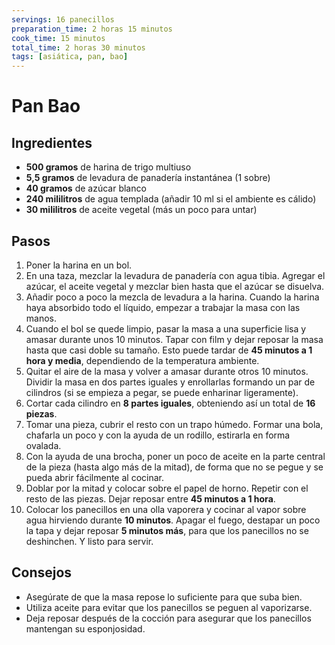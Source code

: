 ```yaml
---
servings: 16 panecillos
preparation_time: 2 horas 15 minutos
cook_time: 15 minutos
total_time: 2 horas 30 minutos
tags: [asiática, pan, bao]
---
```


# Pan Bao

## Ingredientes

- **500 gramos** de harina de trigo multiuso
- **5,5 gramos** de levadura de panadería instantánea (1 sobre)
- **40 gramos** de azúcar blanco
- **240 mililitros** de agua templada (añadir 10 ml si el ambiente es cálido)
- **30 mililitros** de aceite vegetal (más un poco para untar)

## Pasos

1. Poner la harina en un bol.
2. En una taza, mezclar la levadura de panadería con agua tibia. Agregar el azúcar, el aceite vegetal y mezclar bien hasta que el azúcar se disuelva.
3. Añadir poco a poco la mezcla de levadura a la harina. Cuando la harina haya absorbido todo el líquido, empezar a trabajar la masa con las manos.
4. Cuando el bol se quede limpio, pasar la masa a una superficie lisa y amasar durante unos 10 minutos. Tapar con film y dejar reposar la masa hasta que casi doble su tamaño. Esto puede tardar de **45 minutos a 1 hora y media**, dependiendo de la temperatura ambiente.
5. Quitar el aire de la masa y volver a amasar durante otros 10 minutos. Dividir la masa en dos partes iguales y enrollarlas formando un par de cilindros (si se empieza a pegar, se puede enharinar ligeramente).
6. Cortar cada cilindro en **8 partes iguales**, obteniendo así un total de **16 piezas**.
7. Tomar una pieza, cubrir el resto con un trapo húmedo. Formar una bola, chafarla un poco y con la ayuda de un rodillo, estirarla en forma ovalada.
8. Con la ayuda de una brocha, poner un poco de aceite en la parte central de la pieza (hasta algo más de la mitad), de forma que no se pegue y se pueda abrir fácilmente al cocinar.
9. Doblar por la mitad y colocar sobre el papel de horno. Repetir con el resto de las piezas. Dejar reposar entre **45 minutos a 1 hora**.
10. Colocar los panecillos en una olla vaporera y cocinar al vapor sobre agua hirviendo durante **10 minutos**. Apagar el fuego, destapar un poco la tapa y dejar reposar **5 minutos más**, para que los panecillos no se deshinchen. Y listo para servir.

## Consejos

- Asegúrate de que la masa repose lo suficiente para que suba bien.
- Utiliza aceite para evitar que los panecillos se peguen al vaporizarse.
- Deja reposar después de la cocción para asegurar que los panecillos mantengan su esponjosidad.
